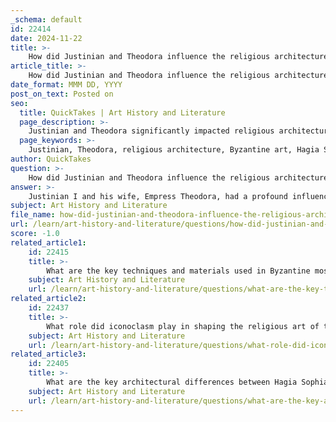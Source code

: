 ```yaml
---
_schema: default
id: 22414
date: 2024-11-22
title: >-
    How did Justinian and Theodora influence the religious architecture of their time?
article_title: >-
    How did Justinian and Theodora influence the religious architecture of their time?
date_format: MMM DD, YYYY
post_on_text: Posted on
seo:
  title: QuickTakes | Art History and Literature
  page_description: >-
    Justinian and Theodora significantly impacted religious architecture in the Byzantine Empire through ambitious projects like the Hagia Sophia and the promotion of intricate mosaics, reflecting their vision of Christianity and art.
  page_keywords: >-
    Justinian, Theodora, religious architecture, Byzantine art, Hagia Sophia, basilica architecture, mosaics, Basilica of San Vitale, Orthodox Christianity, architectural innovation, church construction, liturgical experience, divine right, building programs, political influence
author: QuickTakes
question: >-
    How did Justinian and Theodora influence the religious architecture of their time?
answer: >-
    Justinian I and his wife, Empress Theodora, had a profound influence on the religious architecture of their time, particularly through their ambitious building programs and the promotion of Byzantine art and culture. Their reign, from 527 to 565 CE, is marked by significant architectural achievements that reflect their vision for the empire and their commitment to Christianity.\n\nOne of the most notable examples of their influence is the construction of the Hagia Sophia in Constantinople, which was completed in 537 CE. This architectural marvel, designed by the architects Isidore of Miletus and Anthemius of Tralles, features a massive dome that was innovative for its time, symbolizing the heavens and the divine. The dome's structural design was a significant departure from traditional basilica architecture, showcasing Justinian's desire to create a monumental space that would reflect the glory of God and the power of the Byzantine Empire.\n\nJustinian and Theodora also commissioned numerous churches and religious buildings throughout the empire, which were often adorned with exquisite mosaics. These mosaics not only served a decorative purpose but also conveyed theological messages and depicted important figures, including the emperor and empress themselves. For instance, the mosaics in the Basilica of San Vitale in Ravenna, which date from the mid-6th century, prominently feature Justinian and Theodora, illustrating their roles as patrons of the church and their divine right to rule.\n\nTheodora, in particular, played a crucial role in promoting religious and social reforms that influenced architectural decisions. Her intelligence and political acumen allowed her to advocate for the construction of churches that reflected the Orthodox Christian faith, countering the influence of other sects, such as the Monophysites. This is evident in the architectural choices made during their reign, which favored centralized plans and innovative designs that enhanced the liturgical experience.\n\nMoreover, the couple's commitment to the arts and architecture is reflected in their support for mosaic art, which became a defining characteristic of Byzantine religious buildings. The use of gold backgrounds and intricate designs in mosaics not only beautified the interiors but also served to elevate the spiritual experience of worshippers.\n\nIn summary, Justinian and Theodora's influence on religious architecture was marked by their ambitious building projects, innovative designs, and the promotion of Byzantine art, particularly through the use of mosaics. Their legacy is evident in the enduring architectural masterpieces that continue to inspire awe and reverence today.
subject: Art History and Literature
file_name: how-did-justinian-and-theodora-influence-the-religious-architecture-of-their-time.md
url: /learn/art-history-and-literature/questions/how-did-justinian-and-theodora-influence-the-religious-architecture-of-their-time
score: -1.0
related_article1:
    id: 22415
    title: >-
        What are the key techniques and materials used in Byzantine mosaic art?
    subject: Art History and Literature
    url: /learn/art-history-and-literature/questions/what-are-the-key-techniques-and-materials-used-in-byzantine-mosaic-art
related_article2:
    id: 22437
    title: >-
        What role did iconoclasm play in shaping the religious art of the Byzantine Empire?
    subject: Art History and Literature
    url: /learn/art-history-and-literature/questions/what-role-did-iconoclasm-play-in-shaping-the-religious-art-of-the-byzantine-empire
related_article3:
    id: 22405
    title: >-
        What are the key architectural differences between Hagia Sophia and the Pantheon?
    subject: Art History and Literature
    url: /learn/art-history-and-literature/questions/what-are-the-key-architectural-differences-between-hagia-sophia-and-the-pantheon
---
```


&nbsp;